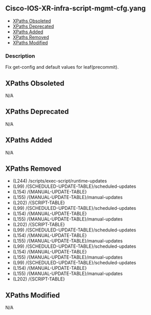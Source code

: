 ## Cisco-IOS-XR-infra-script-mgmt-cfg.yang

- [XPaths Obsoleted](#xpaths-obsoleted)
- [XPaths Deprecated](#xpaths-deprecated)
- [XPaths Added](#xpaths-added)
- [XPaths Removed](#xpaths-removed)
- [XPaths Modified](#xpaths-modified)

### Description

Fix get-config and default values for leaf(precommit).

## XPaths Obsoleted

N/A

## XPaths Deprecated

N/A

## XPaths Added

N/A

## XPaths Removed

- (L244)	/scripts/exec-script/runtime-updates
- (L99)	/{SCHEDULED-UPDATE-TABLE}/scheduled-updates
- (L154)	/{MANUAL-UPDATE-TABLE}
- (L155)	/{MANUAL-UPDATE-TABLE}/manual-updates
- (L202)	/{SCRIPT-TABLE}
- (L99)	/{SCHEDULED-UPDATE-TABLE}/scheduled-updates
- (L154)	/{MANUAL-UPDATE-TABLE}
- (L155)	/{MANUAL-UPDATE-TABLE}/manual-updates
- (L202)	/{SCRIPT-TABLE}
- (L99)	/{SCHEDULED-UPDATE-TABLE}/scheduled-updates
- (L154)	/{MANUAL-UPDATE-TABLE}
- (L155)	/{MANUAL-UPDATE-TABLE}/manual-updates
- (L99)	/{SCHEDULED-UPDATE-TABLE}/scheduled-updates
- (L154)	/{MANUAL-UPDATE-TABLE}
- (L155)	/{MANUAL-UPDATE-TABLE}/manual-updates
- (L99)	/{SCHEDULED-UPDATE-TABLE}/scheduled-updates
- (L154)	/{MANUAL-UPDATE-TABLE}
- (L155)	/{MANUAL-UPDATE-TABLE}/manual-updates
- (L202)	/{SCRIPT-TABLE}

## XPaths Modified

N/A

